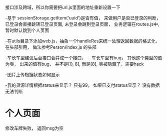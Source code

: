 接口涉及跨域，所以你需要把url.js里面的地址重新设置一下

-基于 sessionStorage.getItem('uuid')是否有值， 来做用户是否已登录的判断，已登录会直接跳转已登录页面, 未登录会跳到登录页面， 业务逻辑在routes.js中, 暂时默认跳到个人页面

-在utils目录下添加web.js，抽象一个handleRes来统一处理返回数据的格式化， 在头部引用， 做法参考Person/index.js 的头部


-车长车型建议后台接口合并成一个接口，
－车长车型有bug， 其他这个类型的值为零， 出来的值有bug， 并不是[0, 8], 而是[8], 零被隐藏了，需要hack


-图片上传根据状态如何显示

-我的货源详情根据status来显示？  只有99， 如果已支付status显示？  没有数据无法判断

# 个人页面
修改车牌失败， 返回msg为空
